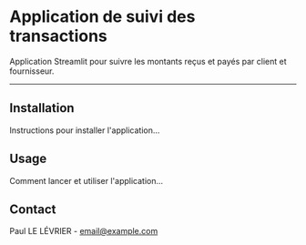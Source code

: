 # Application de suivi des transactions

Application Streamlit pour suivre les montants reçus et payés par client et fournisseur.

---

## Installation

Instructions pour installer l'application...

## Usage

Comment lancer et utiliser l'application...

## Contact

Paul LE LÉVRIER - email@example.com
